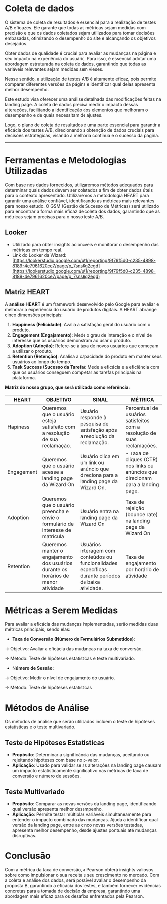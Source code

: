 # Coleta de dados

O sistema de coleta de resultados é essencial para a realização de testes A/B eficazes. Ele garante que todas as métricas sejam medidas com precisão e que os dados coletados sejam utilizados para tomar decisões embasadas, otimizando o desempenho do site e alcançando os objetivos desejados.

Obter dados de qualidade é crucial para avaliar as mudanças na página e seu impacto na experiência do usuário. Para isso, é essencial adotar uma abordagem estruturada na coleta de dados, garantindo que todas as variáveis relevantes sejam medidas sem vieses.

Nesse sentido, a utilização de testes A/B é altamente eficaz, pois permite comparar diferentes versões da página e identificar qual delas apresenta melhor desempenho. 

Este estudo visa oferecer uma análise detalhada das modificações feitas na landing page. A coleta de dados precisa medir o impacto dessas alterações, facilitando a identificação dos elementos que melhoram o desempenho e de quais necessitam de ajustes. 

Logo, o plano de coleta de resultados é uma parte essencial para garantir a eficácia dos testes A/B, direcionando a obtenção de dados cruciais para decisões estratégicas, visando a melhoria contínua e o sucesso da página.

---

# **Ferramentas e Metodologias Utilizadas**

Com base nos dados fornecidos, utilizaremos métodos adequados para determinar quais dados devem ser coletados a fim de obter dados úteis para o contexto apresentado. Utilizaremos a metodologia HEART para garantir uma análise confiável, identificando as métricas mais relevantes para nosso estudo. O GSM (Gestão de Sucesso de Métricas) será utilizado para encontrar a forma mais eficaz de coleta dos dados, garantindo que as métricas sejam precisas para o nosso teste A/B.

## **Looker**

- Utilizado para obter insights acionáveis e monitorar o desempenho das métricas em tempo real.
- Link do Looker da Wizard: [https://lookerstudio.google.com/u/1/reporting/9f79f5d0-c235-4898-8189-4e7961620ce7/page/p_7sns6g2egd](https://lookerstudio.google.com/u/1/reporting/9f79f5d0-c235-4898-8189-4e7961620ce7/page/p_7sns6g2egd)

## **Matriz HEART**

A **análise HEART** é um framework desenvolvido pelo Google para avaliar e melhorar a experiência do usuário de produtos digitais. A HEART abrange cinco dimensões principais:

1. **Happiness (Felicidade)**: Avalia a satisfação geral do usuário com o produto.
2. **Engagement (Engajamento)**: Mede o grau de interação e o nível de interesse que os usuários demonstram ao usar o produto.
3. **Adoption (Adoção)**: Refere-se à taxa de novos usuários que começam a utilizar o produto.
4. **Retention (Retenção)**: Analisa a capacidade do produto em manter seus usuários ao longo do tempo.
5. **Task Success (Sucesso da Tarefa)**: Mede a eficácia e a eficiência com que os usuários conseguem completar as tarefas principais na plataforma.

**Matriz do nosso grupo, que será utilizada como referência:**

| HEART | OBJETIVO | SINAL | MÉTRICA |
| --- | --- | --- | --- |
| Hapiness | Queremos que o usuário esteja satisfeito com a resolução de sua reclamação. | Usuário responde à pesquisa de satisfação após a resolução da reclamação. | Percentual de usuários satisfeitos com a resolução de suas reclamações. |
| Engagement | Queremos que o usuário acesse a landing page da Wizard On | Usuário clica em um link ou anúncio que direciona para a landing page da Wizard On. | - Taxa de cliques (CTR) nos links ou anúncios que direcionam para a landing page. |
| Adoption | Queremos que o usuário preencha e envie o formulário de interesse de matrícula | Usuário entra na landing page da Wizard On | Taxa de rejeição (bounce rate) na landing page da Wizard On |
| Retention | Queremos manter o engajamento dos usuários durante os horários de menor atividade | Usuários interagem com conteúdos ou funcionalidades específicas durante períodos de baixa atividade. | Taxa de engajamento por horário de atividade |

# **Métricas a Serem Medidas**

Para avaliar a eficácia das mudanças implementadas, serão medidas duas métricas principais, sendo elas:

- **Taxa de Conversão (Número de Formulários Submetidos)**:

→ Objetivo: Avaliar a eficácia das mudanças na taxa de conversão.

→ Método: Teste de hipóteses estatísticas e teste multivariado.

- N**úmero de Sessão:**

→ Objetivo: Medir o nível de engajamento do usuário.

→  Método: Teste de hipóteses estatísticas

# **Métodos de Análise**

Os métodos de análise que serão utilizados incluem o teste de hipóteses estatísticas e o teste multivariado.

## **Teste de Hipóteses Estatísticas**

- **Propósito**: Determinar a significância das mudanças, aceitando ou rejeitando hipóteses com base no p-valor.
- **Aplicação**: Usado para validar se as alterações na landing page causam um impacto estatisticamente significativo nas métricas de taxa de conversão e número de sessões.

## **Teste Multivariado**

- **Propósito**: Comparar as novas versões da landing page, identificando qual versão apresenta melhor desempenho.
- **Aplicação**: Permite testar múltiplas variáveis simultaneamente para entender o impacto combinado das mudanças. Ajuda a identificar qual versão da landing page, entre as cinco novas versões testadas, apresenta melhor desempenho, desde ajustes pontuais até mudanças disruptivas.

# **Conclusão**

Com a métrica da taxa de conversão, a Pearson obterá insights valiosos sobre como impulsionar o sua receita e seu crescimento no mercado. Com a coleta e análise dos dados, será possível avaliar o desempenho da proposta B, garantindo a eficácia dos testes, e também fornecer evidências concretas para a tomada de decisão da empresa, garantindo uma abordagem mais eficaz para os desafios enfrentados pela Pearson.
